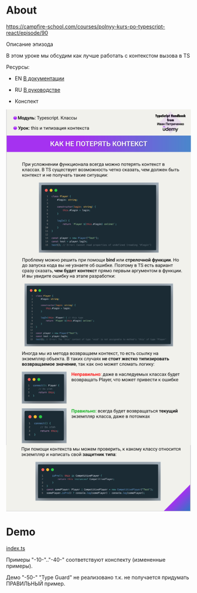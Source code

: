 # About

https://campfire-school.com/courses/polnyy-kurs-po-typescript-react/episode/90

Описание эпизода

В этом уроке мы обсудим как лучше работать с контекстом вызова в TS

Ресурсы:

* EN [В документации](https://www.typescriptlang.org/docs/handbook/2/classes.html#this-parameters)

* RU [В руководстве](https://scriptdev.ru/guide/026/)

* Конспект

<img src="crib-1.png" style="display: block;"/>
<img src="crib-2.png" style="display: block;"/>
<img src="crib-3.png" style="display: block;"/>
<img src="crib-4.png" style="display: block;"/>

# Demo

[index.ts](demo/index.ts)

Примеры "-10-".."-40-" соответствуют конспекту (измененные примеры).

Демо "-50-" "Type Guard" не реализовано т.к. не получается придумать ПРАВИЛЬНЫЙ пример.